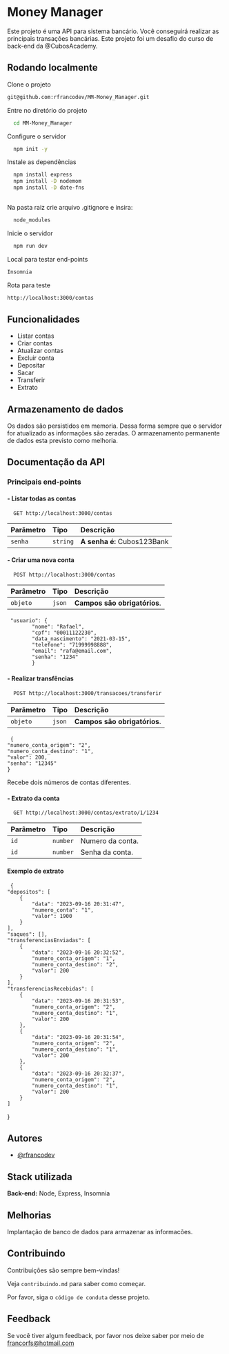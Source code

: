 
# Money Manager

Este projeto é uma API para sistema bancário. Você conseguirá realizar as principais transações bancárias.
Este projeto foi um desafio do curso de back-end da @CubosAcademy.
## Rodando localmente

Clone o projeto

```bash
git@github.com:rfrancodev/MM-Money_Manager.git
```

Entre no diretório do projeto

```bash
  cd MM-Money_Manager
```

Configure o servidor

```bash
  npm init -y
```
Instale as dependências

```bash
  npm install express
  npm install -D nodemom
  npm install -D date-fns
  
```
Na pasta raiz crie arquivo .gitignore e insira:

```bash
  node_modules
```

Inicie o servidor

```bash
  npm run dev
```

Local para testar end-points

```bash
Insomnia

```

Rota para teste

```bash
http://localhost:3000/contas

```


## Funcionalidades

- Listar contas
- Criar contas
- Atualizar contas
- Excluir conta
- Depositar
- Sacar
- Transferir
- Extrato


## Armazenamento de dados
Os dados são persistidos em memoria. Dessa forma sempre que o servidor for atualizado as informações são zeradas. 
O armazenamento permanente de dados esta previsto como melhoria.
## Documentação da API

### Principais end-points

#### - Listar todas as contas

```http
  GET http://localhost:3000/contas
```

| Parâmetro   | Tipo       | Descrição                           |
| :---------- | :--------- | :---------------------------------- |
| `senha` | `string` | **A senha é:** Cubos123Bank |

#### - Criar uma nova conta

```http
  POST http://localhost:3000/contas
```

| Parâmetro   | Tipo       | Descrição                                   |
| :---------- | :--------- | :------------------------------------------ |
| `objeto`      | `json` | **Campos são obrigatórios**.|

#### 
     "usuario": {
            "nome": "Rafael",
            "cpf": "00011122230",
            "data_nascimento": "2021-03-15",
            "telefone": "71999998888",
            "email": "rafa@email.com",
            "senha": "1234"
            }

#### - Realizar transfências

```http
  POST http://localhost:3000/transacoes/transferir
```

| Parâmetro   | Tipo       | Descrição                                   |
| :---------- | :--------- | :------------------------------------------ |
| `objeto`      | `json` | **Campos são obrigatórios**.|

#### 
     {
	"numero_conta_origem": "2",
	"numero_conta_destino": "1",
	"valor": 200,
	"senha": "12345"
    }

Recebe dois números de contas diferentes.
#### - Extrato da conta

```http
  GET http://localhost:3000/contas/extrato/1/1234
```

| Parâmetro   | Tipo       | Descrição                                   |
| :---------- | :--------- | :------------------------------------------ |
| `id`      | `number` | Numero da conta.|
| `id`      | `number` | Senha da conta.|

#### Exemplo de extrato
     {
	"depositos": [
		{
			"data": "2023-09-16 20:31:47",
			"numero_conta": "1",
			"valor": 1900
		}
	],
	"saques": [],
	"transferenciasEnviadas": [
		{
			"data": "2023-09-16 20:32:52",
			"numero_conta_origem": "1",
			"numero_conta_destino": "2",
			"valor": 200
		}
	],
	"transferenciasRecebidas": [
		{
			"data": "2023-09-16 20:31:53",
			"numero_conta_origem": "2",
			"numero_conta_destino": "1",
			"valor": 200
		},
		{
			"data": "2023-09-16 20:31:54",
			"numero_conta_origem": "2",
			"numero_conta_destino": "1",
			"valor": 200
		},
		{
			"data": "2023-09-16 20:32:37",
			"numero_conta_origem": "2",
			"numero_conta_destino": "1",
			"valor": 200
		}
	]
}


## Autores

- [@rfrancodev](https://github.com/rfrancodev)


## Stack utilizada


**Back-end:** Node, Express, Insomnia


## Melhorias

Implantação de banco de dados para armazenar as informacões.


## Contribuindo

Contribuições são sempre bem-vindas!

Veja `contribuindo.md` para saber como começar.

Por favor, siga o `código de conduta` desse projeto.


## Feedback

Se você tiver algum feedback, por favor nos deixe saber por meio de francorfs@hotmail.com

